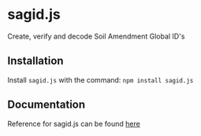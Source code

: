 # sagid.js

Create, verify and decode Soil Amendment Global ID's


## Installation
Install `sagid.js` with the command: `npm install sagid.js`


## Documentation
Reference for sagid.js can be found [here](#)


